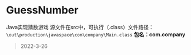 # GuessNumber
Java实现猜数游戏
源文件在src中，可执行（.class）文件路径：`\out\production\javaspace\com\company\Main.class`
**包名：com.company**
>2022-3-26

